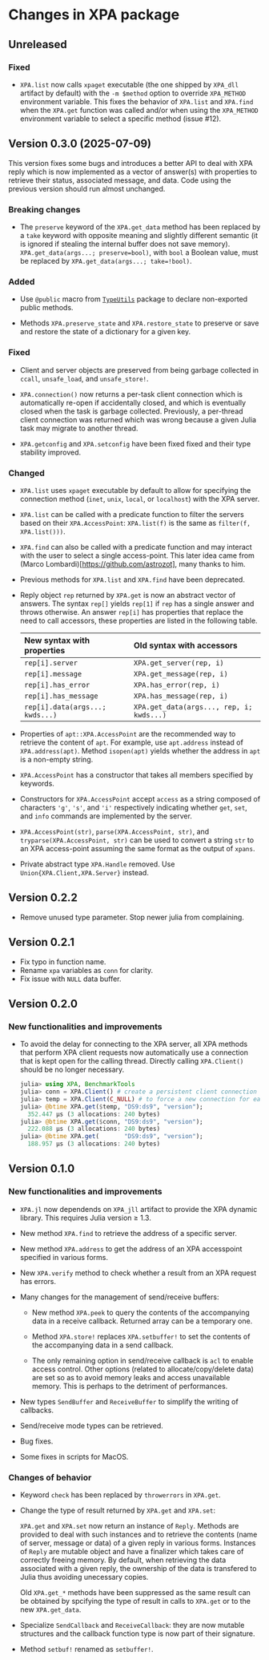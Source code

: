 # Changes in XPA package

## Unreleased

### Fixed

- `XPA.list` now calls `xpaget` executable (the one shipped by `XPA_dll` artifact by
  default) with the `-m $method` option to override `XPA_METHOD` environment variable. This
  fixes the behavior of `XPA.list` and `XPA.find` when the `XPA.get` function was called
  and/or when using the `XPA_METHOD` environment variable to select a specific method (issue
  #12).

## Version 0.3.0 (2025-07-09)

This version fixes some bugs and introduces a better API to deal with XPA reply which is now
implemented as a vector of answer(s) with properties to retrieve their status, associated
message, and data. Code using the previous version should run almost unchanged.

### Breaking changes

- The `preserve` keyword of the `XPA.get_data` method has been replaced by a `take` keyword
  with opposite meaning and slightly different semantic (it is ignored if stealing the
  internal buffer does not save memory). `XPA.get_data(args...; preserve=bool)`, with `bool`
  a Boolean value, must be replaced by `XPA.get_data(args...; take=!bool)`.

### Added

- Use `@public` macro from [`TypeUtils`](https://github.com/emmt/TypeUtils.jl) package to
  declare non-exported public methods.

- Methods `XPA.preserve_state` and `XPA.restore_state` to preserve or save and restore the
  state of a dictionary for a given key.

### Fixed

- Client and server objects are preserved from being garbage collected in `ccall`,
  `unsafe_load`, and `unsafe_store!`.

- `XPA.connection()` now returns a per-task client connection which is automatically re-open
  if accidentally closed, and which is eventually closed when the task is garbage collected.
  Previously, a per-thread client connection was returned which was wrong because a given
  Julia task may migrate to another thread.

- `XPA.getconfig` and `XPA.setconfig` have been fixed fixed and their type stability
  improved.

### Changed

- `XPA.list` uses `xpaget` executable by default to allow for specifying the connection
  method (`inet`, `unix`, `local`, or `localhost`) with the XPA server.

- `XPA.list` can be called with a predicate function to filter the servers based on their
  `XPA.AccessPoint`: `XPA.list(f)` is the same as `filter(f, XPA.list()))`.

- `XPA.find` can also be called with a predicate function and may interact with the user to
  select a single access-point. This later idea came from (Marco
  Lombardi)[https://github.com/astrozot], many thanks to him.

- Previous methods for `XPA.list` and `XPA.find` have been deprecated.

- Reply object `rep` returned by `XPA.get` is now an abstract vector of answers. The syntax
  `rep[]` yields `rep[1]` if `rep` has a single answer and throws otherwise. An answer
  `rep[i]` has properties that replace the need to call accessors, these properties are
  listed in the following table.

  | New syntax with properties      | Old syntax with accessors                |
  |:--------------------------------|:-----------------------------------------|
  | `rep[i].server`                 | `XPA.get_server(rep, i)`                 |
  | `rep[i].message`                | `XPA.get_message(rep, i)`                |
  | `rep[i].has_error`              | `XPA.has_error(rep, i)`                  |
  | `rep[i].has_message`            | `XPA.has_message(rep, i)`                |
  | `rep[i].data(args...; kwds...)` | `XPA.get_data(args..., rep, i; kwds...)` |

- Properties of `apt::XPA.AccessPoint` are the recommended way to retrieve the content of
  `apt`. For example, use `apt.address` instead of `XPA.address(apt)`. Method `isopen(apt)`
  yields whether the address in `apt` is a non-empty string.

- `XPA.AccessPoint` has a constructor that takes all members specified by keywords.

- Constructors for `XPA.AccessPoint` accept `access` as a string composed of characters
  `'g'`, `'s'`, and `'i'` respectively indicating whether `get`, `set`, and `info` commands
  are implemented by the server.

- `XPA.AccessPoint(str)`, `parse(XPA.AccessPoint, str)`, and `tryparse(XPA.AccessPoint,
  str)` can be used to convert a string `str` to an XPA access-point assuming the same
  format as the output of `xpans`.

- Private abstract type `XPA.Handle` removed. Use `Union{XPA.Client,XPA.Server}` instead.


## Version 0.2.2

- Remove unused type parameter. Stop newer julia from complaining.

## Version 0.2.1

- Fix typo in function name.
- Rename `xpa` variables as `conn` for clarity.
- Fix issue with `NULL` data buffer.

## Version 0.2.0

### New functionalities and improvements

- To avoid the delay for connecting to the XPA server, all XPA methods that
  perform XPA client requests now automatically use a connection that is kept
  open for the calling thread.  Directly calling `XPA.Client()` should be no
  longer necessary.

  ```julia
  julia> using XPA, BenchmarkTools
  julia> conn = XPA.Client() # create a persistent client connection
  julia> temp = XPA.Client(C_NULL) # to force a new connection for each request
  julia> @btime XPA.get($temp, "DS9:ds9", "version");
    352.447 μs (3 allocations: 240 bytes)
  julia> @btime XPA.get($conn, "DS9:ds9", "version");
    222.088 μs (3 allocations: 240 bytes)
  julia> @btime XPA.get(       "DS9:ds9", "version");
    188.957 μs (3 allocations: 240 bytes)
  ```


## Version 0.1.0

### New functionalities and improvements

- `XPA.jl` now dependends on `XPA_jll` artifact to provide the XPA dynamic
  library.  This requires Julia version ≥ 1.3.

- New method `XPA.find` to retrieve the address of a specific server.

- New method `XPA.address` to get the address of an XPA accesspoint specified
  in various forms.

- New `XPA.verify` method to check whether a result from an XPA request has
  errors.

- Many changes for the management of send/receive buffers:

  - New method `XPA.peek` to query the contents of the accompanying data in a
    receive callback.  Returned array can be a temporary one.

  - Method `XPA.store!` replaces `XPA.setbuffer!` to set the contents of the
    accompanying data in a send callback.

  - The only remaining option in send/receive callback is `acl` to enable
    access control.  Other options (related to allocate/copy/delete data) are
    set so as to avoid memory leaks and access unavailable memory.  This is
    perhaps to the detriment of performances.

- New types `SendBuffer` and `ReceiveBuffer` to simplify the writing of callbacks.

- Send/receive mode types can be retrieved.

- Bug fixes.

- Some fixes in scripts for MacOS.


### Changes of behavior

- Keyword `check` has been replaced by `throwerrors` in `XPA.get`.

- Change the type of result returned by `XPA.get` and `XPA.set`:

  `XPA.get` and `XPA.set` now return an instance of `Reply`.  Methods are
  provided to deal with such instances and to retrieve the contents (name of
  server, message or data) of a given reply in various forms.  Instances of
  `Reply` are mutable object and have a finalizer which takes care of correctly
  freeing memory.  By default, when retrieving the data associated with a given
  reply, the ownership of the data is transfered to Julia thus avoiding
  unecessary copies.

  Old `XPA.get_*` methods have been suppressed as the same result can be
  obtained by spcifying the type of result in calls to `XPA.get` or to the new
  `XPA.get_data`.

- Specialize `SendCallback` and `ReceiveCallback`: they are now mutable
  structures and the callback function type is now part of their signature.

- Method `setbuf!` renamed as `setbuffer!`.
